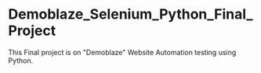 # Demoblaze_Selenium_Python_Final_Project
This Final project is on "Demoblaze" Website Automation testing using Python.
